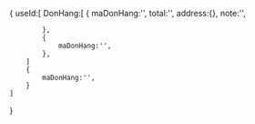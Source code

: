 
{
    useId:[
        DonHang:[
            {
                maDonHang:'',
                total:'',
                address:{},
                note:'',

            },
            {
                maDonHang:'',
            },
        ]
        {
            maDonHang:'',
        }
    ]
}